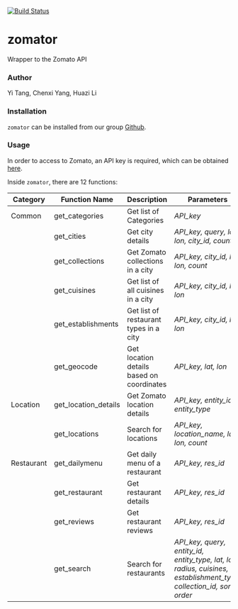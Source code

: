 [![Build Status](https://travis-ci.org/yitang310/zomator.svg?branch=master)](https://travis-ci.org/yitang310/zomator)

# zomator
Wrapper to the Zomato API

### Author
Yi Tang, Chenxi Yang, Huazi Li

### Installation
`zomator` can be installed from our group [Github](https://github.com/yitang310/zomator). 

### Usage
In order to access to Zomato, an API key is required, which can be obtained [here](https://developers.zomato.com/api).

Inside `zomator`, there are 12 functions:

| Category |  Function Name  | Description  | Parameters | Example |
|  ----  | ----  | ---- | ---- | ---- |
| Common | get_categories | Get list of Categories | *API_key* | get_categories('API_key') |
| | get_cities  | Get city details | *API_key, query, lat, lon, city_id, count* | get_cities('API_key', query='van') |
| | get_collections | Get Zomato collections in a city | *API_key, city_id, lat, lon, count* | get_collections('API_key', city_id=256) |
| | get_cuisines | Get list of all cuisines in a city | *API_key, city_id, lat, lon* | get_cuisines('API_key', city_id=256)
| | get_establishments | Get list of restaurant types in a city | *API_key, city_id, lat, lon* | 
| | get_geocode | Get location details based on coordinates | *API_key, lat, lon* | 
| Location | get_location_details | Get Zomato location details | *API_key, entity_id, entity_type* |
| | get_locations | Search for locations | *API_key, location_name, lat, lon, count* |
| Restaurant | get_dailymenu | Get daily menu of a restaurant |  *API_key, res_id* | get_restaurant('API_key', res_id="16774318") |
| | get_restaurant | Get restaurant details | *API_key, res_id* | get_restaurant('API_key', res_id="16774318") |
| | get_reviews | Get restaurant reviews | *API_key, res_id* | get_reviews('API_key', res_id="16774318") |
| | get_search | Search for restaurants | *API_key, query, entity_id, entity_type, lat, lon, radius, cuisines, establishment_type, collection_id, sort, order* | get_search('API_key') |
